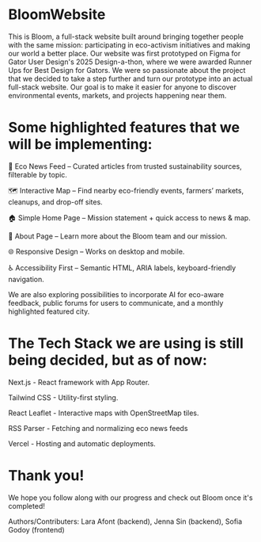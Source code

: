 # BloomWebsite

This is Bloom, a full-stack website built around bringing together people with the same mission: participating in eco-activism initiatives and making our world a better place. 
Our website was first prototyped on Figma for Gator User Design's 2025 Design-a-thon, where we were awarded Runner Ups for Best Design for Gators.
We were so passionate about the project that we decided to take a step further and turn our prototype into an actual full-stack website. 
Our goal is to make it easier for anyone to discover environmental events, markets, and projects happening near them.

# Some highlighted features that we will be implementing:

📰 Eco News Feed – Curated articles from trusted sustainability sources, filterable by topic.

🗺️ Interactive Map – Find nearby eco-friendly events, farmers’ markets, cleanups, and drop-off sites.

🏠 Simple Home Page – Mission statement + quick access to news & map.

👥 About Page – Learn more about the Bloom team and our mission.

🌐 Responsive Design – Works on desktop and mobile.

♿ Accessibility First – Semantic HTML, ARIA labels, keyboard-friendly navigation.

We are also exploring possibilities to incorporate AI for eco-aware feedback, public forums for users to communicate, and a monthly highlighted featured city.


# The Tech Stack we are using is still being decided, but as of now:

Next.js - React framework with App Router.

Tailwind CSS - Utility-first styling.

React Leaflet - Interactive maps with OpenStreetMap tiles.

RSS Parser - Fetching and normalizing eco news feeds

Vercel - Hosting and automatic deployments.

# Thank you!

We hope you follow along with our progress and check out Bloom once it's completed!

Authors/Contributers: Lara Afont (backend), Jenna Sin (backend), Sofia Godoy (frontend) 
